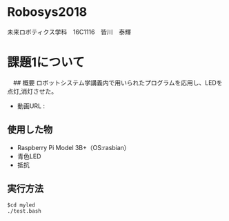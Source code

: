 # Robosys2018
未来ロボティクス学科　16C1116　皆川　泰輝

# 課題1について
　## 概要
  ロボットシステム学講義内で用いられたプログラムを応用し、LEDを点灯,消灯させた。
  * 動画URL :
  
  ## 使用した物
  * Raspberry Pi Model 3B+（OS:rasbian）
  * 青色LED
  * 抵抗
  
  ## 実行方法
  ```
  $cd myled
  ./test.bash
  ```

